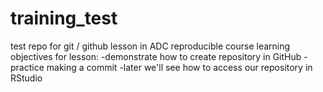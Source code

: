 # training_test
test repo for git / github lesson in ADC reproducible course
learning objectives for lesson: 
-demonstrate how to create repository in GitHub
-practice making a commit
-later we'll see how to access our repository in RStudio
